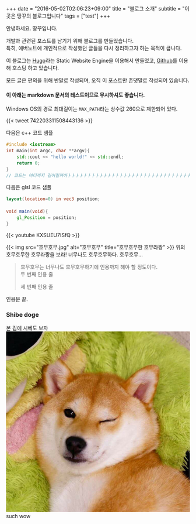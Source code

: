 +++
date = "2016-05-02T02:06:23+09:00"
title = "블로그 소개"
subtitle = "이곳은 땅꾸의 블로그입니다"
tags = ["test"]
+++

안녕하세요. 땅꾸입니다.

개발과 관련된 포스트를 남기기 위해 블로그를 만들었습니다.  
특히, 에버노트에 개인적으로 작성했던 글들을 다시 정리하고자 하는 목적이 큽니다.

이 블로그는 [Hugo](https://gohugo.io/)라는 Static Website Engine을 이용해서 만들었고, [Github](https://github.com/)를 이용해 호스팅 하고 있습니다.

모든 글은 편의을 위해 반말로 작성되며, 오직 이 포스트만 존댓말로 작성되어 있습니다.

#### 이 아래는 markdown 문서의 테스트이므로 무시하셔도 좋습니다.

Windows OS의 경로 최대길이는 `MAX_PATH`라는 상수값 260으로 제한되어 있다.

{{< tweet 742203311508443136 >}}

다음은 c++ 코드 샘플
``` c++
#include <iostream>
int main(int argc, char **argv){
	std::cout << "hello world!" << std::endl;
	return 0;
}
// 코드는 어디까지 길어질까아ㅏㅏㅏㅏㅏㅏㅏㅏㅏㅏㅏㅏㅏㅏㅏㅏㅏㅏㅏㅏㅏㅏㅏㅏㅏㅏㅏㅏㅏㅏㅏㅏㅏㅏㅏㅏㅏㅏㅏㅏㅏㅏㅏㅏㅏㅏㅏㅏㅏㅏㅏㅏㅏㅏ 는 highlight.js는 자동 줄넘김이다.
```
다음은 glsl 코드 샘플
``` glsl
layout(location=0) in vec3 position;

void main(void){
	gl_Position = position;
}
```

{{< youtube KXSUEU7ISfQ >}}

{{< img src="호무호무.jpg" alt="호무호무" title="호무호무한 호무라짱" >}}
위의 호무호무한 호무라짱을 보라! 너무나도 호무호무하다. 호무호무...

> 호무호무는 너무나도 호무호무하기에 인용까지 해야 할 정도이다.  
두 번째 인용 줄
>
> 세 번째 인용 줄

인용문 끝.

### Shibe doge
본 김에 시베도 보자
![shibe doge](시베.jpg)
such wow 